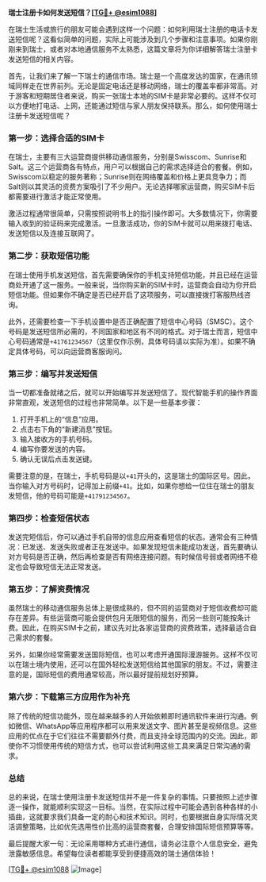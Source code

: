 **瑞士注册卡如何发送短信？[[TG💪+ @esim1088](https://t.me/s/esim1088)]**

在瑞士生活或旅行的朋友可能会遇到这样一个问题：如何利用瑞士注册的电话卡发送短信呢？这看似简单的问题，实际上可能涉及到几个步骤和注意事项。如果你刚刚来到瑞士，或者对本地通信服务不太熟悉，这篇文章将为你详细解答瑞士注册卡发送短信的相关内容。

首先，让我们来了解一下瑞士的通信市场。瑞士是一个高度发达的国家，在通讯领域同样走在世界前列。无论是固定电话还是移动网络，瑞士的覆盖率都非常高。对于游客和短期居住者来说，购买一张瑞士本地的SIM卡是非常必要的。这样不仅可以方便地打电话、上网，还能通过短信与家人朋友保持联系。那么，如何使用瑞士注册卡发送短信呢？

### **第一步：选择合适的SIM卡**

在瑞士，主要有三大运营商提供移动通信服务，分别是Swisscom、Sunrise和Salt。这三个运营商各有特点，用户可以根据自己的需求选择适合的套餐。例如，Swisscom以稳定的服务著称；Sunrise则在网络覆盖和价格上更具竞争力；而Salt则以其灵活的资费方案吸引了不少用户。无论选择哪家运营商，购买SIM卡后都需要进行激活才能正常使用。

激活过程通常很简单，只需按照说明书上的指引操作即可。大多数情况下，你需要输入收到的验证码来完成激活。一旦激活成功，你的SIM卡就可以用来拨打电话、发送短信以及连接互联网了。

### **第二步：获取短信功能**

在瑞士使用手机发送短信，首先需要确保你的手机支持短信功能，并且已经在运营商处开通了这一服务。一般来说，当你购买新的SIM卡时，运营商会自动为你开启短信功能。但如果你不确定是否已经开启了这项服务，可以直接拨打客服热线咨询。

此外，还需要检查一下手机设置中是否正确配置了短信中心号码（SMSC）。这个号码是发送短信所必需的，不同国家和地区有不同的格式。对于瑞士而言，短信中心号码通常是`+41761234567`（这里仅作示例，具体号码请以实际为准）。如果不确定具体号码，可以向运营商客服询问。

### **第三步：编写并发送短信**

当一切都准备就绪之后，就可以开始编写并发送短信了。现代智能手机的操作界面非常直观，发送短信的过程也非常简单。以下是一些基本步骤：

1. 打开手机上的“信息”应用。
2. 点击右下角的“新建消息”按钮。
3. 输入接收方的手机号码。
4. 编写你要发送的内容。
5. 确认无误后点击发送键。

需要注意的是，在瑞士，手机号码是以`+41`开头的，这是瑞士的国际区号。因此，当你输入对方号码时，记得加上前缀`+41`。比如，如果你想给一位住在瑞士的朋友发短信，他的号码可能是`+41791234567`。

### **第四步：检查短信状态**

发送完短信后，你可以通过手机自带的信息应用查看短信的状态。通常会有三种情况：已发送、发送失败或者正在发送中。如果发现短信未能成功发送，首先要确认对方号码是否正确，然后再检查是否有网络连接问题。有时候信号弱或者网络不稳定也会导致短信无法正常发送。

### **第五步：了解资费情况**

虽然瑞士的移动通信服务总体上是很成熟的，但不同的运营商对于短信收费却可能存在差异。有些运营商可能会提供包月无限短信的服务，而另一些则可能按条计费。因此，在购买SIM卡之前，建议先对比各家运营商的资费政策，选择最适合自己需求的套餐。

另外，如果你经常需要发送国际短信，也可以考虑开通国际漫游服务。这样不仅可以在瑞士境内使用，还可以在国外轻松发送短信给其他国家的朋友。不过，需要注意的是，国际短信的费用通常较高，所以最好提前规划好预算。

### **第六步：下载第三方应用作为补充**

除了传统的短信功能外，现在越来越多的人开始依赖即时通讯软件来进行沟通。例如微信、WhatsApp等应用程序都可以用来发送文字、图片甚至是视频信息。这些应用的优点在于它们往往不需要额外付费，而且支持全球范围内的交流。因此，即使你不习惯使用传统的短信方式，也可以尝试利用这些工具来满足日常沟通的需求。

### **总结**

总的来说，在瑞士使用注册卡发送短信并不是一件复杂的事情。只要按照上述步骤逐一操作，就能顺利实现这一目标。当然，在实际过程中可能会遇到各种各样的小插曲，这就要求我们具备一定的耐心和技术知识。同时，也要根据自身实际情况灵活调整策略，比如优先选用性价比高的运营商套餐，合理安排国际短信预算等等。

最后提醒大家一句：无论采用哪种方式进行通信，请务必注意个人信息安全，避免泄露敏感信息。希望每位读者都能享受到便捷高效的瑞士通信体验！

[[TG💪+ @esim1088](https://t.me/s/esim1088) ![Image](https://i.postimg.cc/4NQfJmqS/Snipaste-2025-05-13-00-14-12.png)]